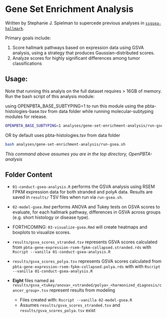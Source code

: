 # Gene Set Enrichment Analysis

Written by Stephanie J. Spielman to supercede previous analyses in [`ssgsea-hallmark`](https://github.com/AlexsLemonade/OpenPBTA-analysis/tree/master/analyses/ssgsea-hallmark).

Primary goals include:

1. Score hallmark pathways based on expression data using GSVA analysis, using a strategy that produces Gaussian-distributed scores.
2. Analyze scores for highly significant differences among tumor classifications 

## Usage:

Note that running this analyis on the full dataset requires > 16GB of memory. 
Run the bash script of this analysis module:

using OPENPBTA_BASE_SUBTYPING=1 to run this module using the pbta-histologies-base.tsv from data folder while running molecular-subtyping modules for release.
```sh
OPENPBTA_BASE_SUBTYPING=1 analyses/gene-set-enrichment-analysis/run-gsea.sh
```

OR by default uses pbta-histologies.tsv from data folder
```sh
bash analyses/gene-set-enrichment-analysis/run-gsea.sh
```

*This command above assumes you are in the top directory, OpenPBTA-analysis*

## Folder Content

+ `01-conduct-gsea-analysis.R` performs the GSVA analysis using RSEM FPKM expression data for both stranded and polyA data. Results are saved in `results/` TSV files when run via `run-gsea.sh`.

+ `02-model-gsea.Rmd` performs ANOVA and Tukey tests on GSVA scores to evaluate, for each hallmark pathway, differences in GSVA across groups (e.g. short histology or disease type).

+ FORTHCOMING: 	`03-visualize-gsea.Rmd` will create heatmaps and boxplots to visualize scores.

+ `results/gsva_scores_stranded.tsv` represents GSVA scores calculated from `pbta-gene-expression-rsem-fpkm-collapsed.stranded.rds` with `Rscript --vanilla 01-conduct-gsea-analysis.R`

+ `results/gsva_scores_polya.tsv` represents GSVA scores calculated from `pbta-gene-expression-rsem-fpkm-collapsed.polya.rds` with with `Rscript --vanilla 01-conduct-gsea-analysis.R`

+ **Eight** files named as `results/gsva_<tukey/anova>_<stranded/polya>_<harmonized_diagnosis/cancer_group>.tsv` represent results from modeling
	+ Files created with: `Rscript --vanilla 02-model-gsea.R`
	+ Assumes `results/gsva_scores_stranded.tsv` and `results/gsva_scores_polya.tsv` exist
 
